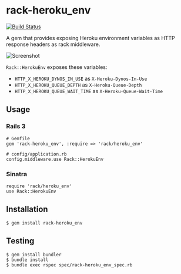 rack-heroku_env
====

[![Build Status](http://travis-ci.org/juno/rack-heroku_env.png)](http://travis-ci.org/juno/rack-heroku_env)

A gem that provides exposing Heroku environment variables as HTTP response headers as rack middleware.

![Screenshot](http://farm7.static.flickr.com/6072/6034883614_f94d8d6d61_b.jpg)

`Rack::HerokuEnv` exposes these variables:

* `HTTP_X_HEROKU_DYNOS_IN_USE` as `X-Heroku-Dynos-In-Use`
* `HTTP_X_HEROKU_QUEUE_DEPTH` as `X-Heroku-Queue-Depth`
* `HTTP_X_HEROKU_QUEUE_WAIT_TIME` as `X-Heroku-Queue-Wait-Time`


Usage
----

### Rails 3

    # Gemfile
    gem 'rack-heroku_env', :require => 'rack/heroku_env'

    # config/application.rb
    config.middleware.use Rack::HerokuEnv


### Sinatra

    require 'rack/heroku_env'
    use Rack::HerokuEnv


Installation
----

    $ gem install rack-heroku_env


Testing
----

    $ gem install bundler
    $ bundle install
    $ bundle exec rspec spec/rack-heroku_env_spec.rb

